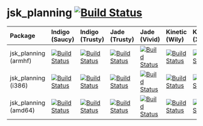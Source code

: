 jsk_planning [![Build Status](https://travis-ci.org/jsk-ros-pkg/jsk_planning.png?branch=master)](https://travis-ci.org/jsk-ros-pkg/jsk_planning)
============


| Package              | Indigo (Saucy)                                                                                                                                                                                   | Indigo (Trusty)                                                                                                                                                                                    | Jade (Trusty)                                                                                                                                                                                      | Jade (Vivid)                                                                                                                                                                                     | Kinetic (Wily)                                                                                                                                                                                 | Kinetic (Xenial)                                                                                                                                                                                     |
|:---------------------|:-------------------------------------------------------------------------------------------------------------------------------------------------------------------------------------------------|:---------------------------------------------------------------------------------------------------------------------------------------------------------------------------------------------------|:---------------------------------------------------------------------------------------------------------------------------------------------------------------------------------------------------|:-------------------------------------------------------------------------------------------------------------------------------------------------------------------------------------------------|:-----------------------------------------------------------------------------------------------------------------------------------------------------------------------------------------------|:-----------------------------------------------------------------------------------------------------------------------------------------------------------------------------------------------------|
| jsk_planning (armhf) | [![Build Status](http://build.ros.org/job/Ibin_arm_uShf__jsk_planning__ubuntu_saucy_armhf__binary/badge/icon)](http://build.ros.org/job/Ibin_arm_uShf__jsk_planning__ubuntu_saucy_armhf__binary) | [![Build Status](http://build.ros.org/job/Ibin_arm_uThf__jsk_planning__ubuntu_trusty_armhf__binary/badge/icon)](http://build.ros.org/job/Ibin_arm_uThf__jsk_planning__ubuntu_trusty_armhf__binary) | [![Build Status](http://build.ros.org/job/Jbin_arm_uThf__jsk_planning__ubuntu_trusty_armhf__binary/badge/icon)](http://build.ros.org/job/Jbin_arm_uThf__jsk_planning__ubuntu_trusty_armhf__binary) | [![Build Status](http://build.ros.org/job/Jbin_arm_uVhf__jsk_planning__ubuntu_vivid_armhf__binary/badge/icon)](http://build.ros.org/job/Jbin_arm_uVhf__jsk_planning__ubuntu_vivid_armhf__binary) | [![Build Status](http://build.ros.org/job/Kbin_arm_uWhf__jsk_planning__ubuntu_wily_armhf__binary/badge/icon)](http://build.ros.org/job/Kbin_arm_uWhf__jsk_planning__ubuntu_wily_armhf__binary) | [![Build Status](http://build.ros.org/job/Kbin_uxhf_uXhf__jsk_planning__ubuntu_xenial_armhf__binary/badge/icon)](http://build.ros.org/job/Kbin_uxhf_uXhf__jsk_planning__ubuntu_xenial_armhf__binary) |
| jsk_planning (i386)  | [![Build Status](http://build.ros.org/job/Ibin_uS32__jsk_planning__ubuntu_saucy_i386__binary/badge/icon)](http://build.ros.org/job/Ibin_uS32__jsk_planning__ubuntu_saucy_i386__binary)           | [![Build Status](http://build.ros.org/job/Ibin_uT32__jsk_planning__ubuntu_trusty_i386__binary/badge/icon)](http://build.ros.org/job/Ibin_uT32__jsk_planning__ubuntu_trusty_i386__binary)           | [![Build Status](http://build.ros.org/job/Jbin_uT32__jsk_planning__ubuntu_trusty_i386__binary/badge/icon)](http://build.ros.org/job/Jbin_uT32__jsk_planning__ubuntu_trusty_i386__binary)           | [![Build Status](http://build.ros.org/job/Jbin_uV32__jsk_planning__ubuntu_vivid_i386__binary/badge/icon)](http://build.ros.org/job/Jbin_uV32__jsk_planning__ubuntu_vivid_i386__binary)           | [![Build Status](http://build.ros.org/job/Kbin_uW32__jsk_planning__ubuntu_wily_i386__binary/badge/icon)](http://build.ros.org/job/Kbin_uW32__jsk_planning__ubuntu_wily_i386__binary)           | [![Build Status](http://build.ros.org/job/Kbin_uX32__jsk_planning__ubuntu_xenial_i386__binary/badge/icon)](http://build.ros.org/job/Kbin_uX32__jsk_planning__ubuntu_xenial_i386__binary)             |
| jsk_planning (amd64) | [![Build Status](http://build.ros.org/job/Ibin_uS64__jsk_planning__ubuntu_saucy_amd64__binary/badge/icon)](http://build.ros.org/job/Ibin_uS64__jsk_planning__ubuntu_saucy_amd64__binary)         | [![Build Status](http://build.ros.org/job/Ibin_uT64__jsk_planning__ubuntu_trusty_amd64__binary/badge/icon)](http://build.ros.org/job/Ibin_uT64__jsk_planning__ubuntu_trusty_amd64__binary)         | [![Build Status](http://build.ros.org/job/Jbin_uT64__jsk_planning__ubuntu_trusty_amd64__binary/badge/icon)](http://build.ros.org/job/Jbin_uT64__jsk_planning__ubuntu_trusty_amd64__binary)         | [![Build Status](http://build.ros.org/job/Jbin_uV64__jsk_planning__ubuntu_vivid_amd64__binary/badge/icon)](http://build.ros.org/job/Jbin_uV64__jsk_planning__ubuntu_vivid_amd64__binary)         | [![Build Status](http://build.ros.org/job/Kbin_uW64__jsk_planning__ubuntu_wily_amd64__binary/badge/icon)](http://build.ros.org/job/Kbin_uW64__jsk_planning__ubuntu_wily_amd64__binary)         | [![Build Status](http://build.ros.org/job/Kbin_uX64__jsk_planning__ubuntu_xenial_amd64__binary/badge/icon)](http://build.ros.org/job/Kbin_uX64__jsk_planning__ubuntu_xenial_amd64__binary)           |
